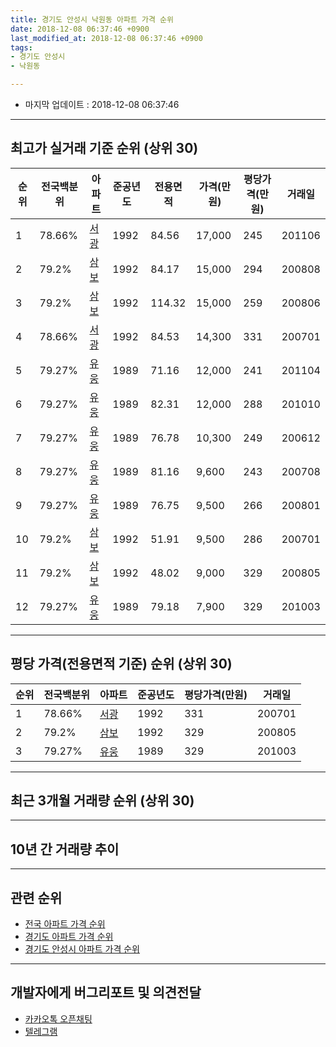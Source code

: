 ```yaml
---
title: 경기도 안성시 낙원동 아파트 가격 순위
date: 2018-12-08 06:37:46 +0900
last_modified_at: 2018-12-08 06:37:46 +0900
tags:
- 경기도 안성시
- 낙원동

---
```


* 마지막 업데이트 : 2018-12-08 06:37:46

---

## 최고가 실거래 기준 순위 (상위 30)


|순위|전국백분위|아파트|준공년도|전용면적|가격(만원)|평당가격(만원)|거래일|
|---|---|---|---|---|---|---|---|
|1|78.66%|[서광](https://search.naver.com/search.naver?query=%EA%B2%BD%EA%B8%B0%EB%8F%84+%EC%95%88%EC%84%B1%EC%8B%9C+%EB%82%99%EC%9B%90%EB%8F%99+%EC%84%9C%EA%B4%91)|1992|84.56|17,000|245|201106|
|2|79.2%|[삼보](https://search.naver.com/search.naver?query=%EA%B2%BD%EA%B8%B0%EB%8F%84+%EC%95%88%EC%84%B1%EC%8B%9C+%EB%82%99%EC%9B%90%EB%8F%99+%EC%82%BC%EB%B3%B4)|1992|84.17|15,000|294|200808|
|3|79.2%|[삼보](https://search.naver.com/search.naver?query=%EA%B2%BD%EA%B8%B0%EB%8F%84+%EC%95%88%EC%84%B1%EC%8B%9C+%EB%82%99%EC%9B%90%EB%8F%99+%EC%82%BC%EB%B3%B4)|1992|114.32|15,000|259|200806|
|4|78.66%|[서광](https://search.naver.com/search.naver?query=%EA%B2%BD%EA%B8%B0%EB%8F%84+%EC%95%88%EC%84%B1%EC%8B%9C+%EB%82%99%EC%9B%90%EB%8F%99+%EC%84%9C%EA%B4%91)|1992|84.53|14,300|331|200701|
|5|79.27%|[유웅](https://search.naver.com/search.naver?query=%EA%B2%BD%EA%B8%B0%EB%8F%84+%EC%95%88%EC%84%B1%EC%8B%9C+%EB%82%99%EC%9B%90%EB%8F%99+%EC%9C%A0%EC%9B%85)|1989|71.16|12,000|241|201104|
|6|79.27%|[유웅](https://search.naver.com/search.naver?query=%EA%B2%BD%EA%B8%B0%EB%8F%84+%EC%95%88%EC%84%B1%EC%8B%9C+%EB%82%99%EC%9B%90%EB%8F%99+%EC%9C%A0%EC%9B%85)|1989|82.31|12,000|288|201010|
|7|79.27%|[유웅](https://search.naver.com/search.naver?query=%EA%B2%BD%EA%B8%B0%EB%8F%84+%EC%95%88%EC%84%B1%EC%8B%9C+%EB%82%99%EC%9B%90%EB%8F%99+%EC%9C%A0%EC%9B%85)|1989|76.78|10,300|249|200612|
|8|79.27%|[유웅](https://search.naver.com/search.naver?query=%EA%B2%BD%EA%B8%B0%EB%8F%84+%EC%95%88%EC%84%B1%EC%8B%9C+%EB%82%99%EC%9B%90%EB%8F%99+%EC%9C%A0%EC%9B%85)|1989|81.16|9,600|243|200708|
|9|79.27%|[유웅](https://search.naver.com/search.naver?query=%EA%B2%BD%EA%B8%B0%EB%8F%84+%EC%95%88%EC%84%B1%EC%8B%9C+%EB%82%99%EC%9B%90%EB%8F%99+%EC%9C%A0%EC%9B%85)|1989|76.75|9,500|266|200801|
|10|79.2%|[삼보](https://search.naver.com/search.naver?query=%EA%B2%BD%EA%B8%B0%EB%8F%84+%EC%95%88%EC%84%B1%EC%8B%9C+%EB%82%99%EC%9B%90%EB%8F%99+%EC%82%BC%EB%B3%B4)|1992|51.91|9,500|286|200701|
|11|79.2%|[삼보](https://search.naver.com/search.naver?query=%EA%B2%BD%EA%B8%B0%EB%8F%84+%EC%95%88%EC%84%B1%EC%8B%9C+%EB%82%99%EC%9B%90%EB%8F%99+%EC%82%BC%EB%B3%B4)|1992|48.02|9,000|329|200805|
|12|79.27%|[유웅](https://search.naver.com/search.naver?query=%EA%B2%BD%EA%B8%B0%EB%8F%84+%EC%95%88%EC%84%B1%EC%8B%9C+%EB%82%99%EC%9B%90%EB%8F%99+%EC%9C%A0%EC%9B%85)|1989|79.18|7,900|329|201003|


---

## 평당 가격(전용면적 기준) 순위 (상위 30)


|순위|전국백분위|아파트|준공년도|평당가격(만원)|거래일|
|---|---|---|---|---|---|
|1|78.66%|[서광](https://search.naver.com/search.naver?query=%EA%B2%BD%EA%B8%B0%EB%8F%84+%EC%95%88%EC%84%B1%EC%8B%9C+%EB%82%99%EC%9B%90%EB%8F%99+%EC%84%9C%EA%B4%91)|1992|331|200701|
|2|79.2%|[삼보](https://search.naver.com/search.naver?query=%EA%B2%BD%EA%B8%B0%EB%8F%84+%EC%95%88%EC%84%B1%EC%8B%9C+%EB%82%99%EC%9B%90%EB%8F%99+%EC%82%BC%EB%B3%B4)|1992|329|200805|
|3|79.27%|[유웅](https://search.naver.com/search.naver?query=%EA%B2%BD%EA%B8%B0%EB%8F%84+%EC%95%88%EC%84%B1%EC%8B%9C+%EB%82%99%EC%9B%90%EB%8F%99+%EC%9C%A0%EC%9B%85)|1989|329|201003|


---

## 최근 3개월 거래량 순위 (상위 30)


<div style="width:100%;">
    <canvas id="deal_count_ranking" height="250"></canvas>
</div>


<script>
new Chart(document.getElementById("deal_count_ranking"), {
    type: 'horizontalBar',
    data: {
        labels: ['서광'],
        datasets: [{
            label: '실거래 수',
            data: [1],
            borderColor: "rgba(255, 0, 128, 1)",
            backgroundColor: "rgba(255, 0, 128, 0.5)",
            fill: false,
        }]
    },
    options: {
        responsive: true,
        title: {
            display: true,
            text: '최근 3개월 거래량 순위'
        },
        tooltips: {
            mode: 'index',
            intersect: false,
            callbacks: {
                title: function(tooltipItems, data) {
                    return "실거래 수:";
                },
                label: function(tooltipItem, data) {
                    return data.labels[tooltipItem.index] + ": " + tooltipItem.xLabel;
                }
            }
        },
        hover: {
            mode: 'nearest',
            intersect: true
        },
        scales: {
            xAxes: [{
                display: true,
                scaleLabel: {
                    display: true,
                    labelString: '실거래 수'
                },
                ticks: {
                    suggestedMin: 0,
                }
            }],
            yAxes: [{
                display: true,
                ticks: {
                    autoSkip: false,
                    callback: function(value, index, values) {
                        if (value.length > 15)
                            return value.substr(0, 13) + "...";
                        else
                            return value;
                    }
                },
                scaleLabel: {
                    display: false,
                }
            }]
        }
    }
});

</script>


---

## 10년 간 거래량 추이


<div style="width:100%;">
    <canvas id="deal_progress" height="250"></canvas>
</div>

<script>
new Chart(document.getElementById("deal_progress"), {
    type: 'line',
    data: {
        labels: ['200812','200901','200902','200903','200904','200905','200906','200907','200908','200909','200910','200911','200912','201001','201002','201003','201004','201005','201006','201007','201008','201009','201010','201011','201012','201101','201102','201103','201104','201105','201106','201107','201108','201109','201110','201111','201112','201201','201202','201203','201204','201205','201206','201207','201208','201209','201210','201211','201212','201301','201302','201303','201304','201305','201306','201307','201308','201309','201310','201311','201312','201401','201402','201403','201404','201405','201406','201407','201408','201409','201410','201411','201412','201501','201502','201503','201504','201505','201506','201507','201508','201509','201510','201511','201512','201601','201602','201603','201604','201605','201606','201607','201608','201609','201610','201611','201612','201701','201702','201703','201704','201705','201706','201707','201708','201709','201710','201711','201712','201801','201802','201803','201804','201805','201806','201807','201808','201809','201810','201811','201812'],
        datasets: [{
            label: '실거래 수',
            pointRadius: 1,
            data: [0, 1, 1, 2, 2, 1, 0, 2, 0, 1, 1, 2, 0, 0, 1, 3, 1, 1, 2, 1, 1, 0, 4, 0, 2, 0, 2, 3, 2, 0, 4, 1, 4, 2, 1, 1, 1, 0, 3, 1, 2, 1, 2, 2, 1, 0, 1, 2, 2, 0, 1, 4, 2, 1, 0, 6, 1, 1, 0, 0, 1, 0, 0, 1, 2, 0, 0, 1, 2, 1, 3, 0, 4, 1, 0, 2, 0, 0, 0, 0, 1, 1, 0, 1, 1, 0, 1, 0, 1, 1, 3, 2, 0, 0, 0, 0, 0, 0, 1, 0, 1, 0, 0, 0, 1, 1, 1, 0, 1, 1, 1, 1, 1, 0, 0, 1, 0, 2, 0, 1, 0],
            borderColor: "rgba(255, 201, 14, 1)",
            backgroundColor: "rgba(255, 201, 14, 0.5)",
            fill: true,
        }]
    },
    options: {
        responsive: true,
        title: {
            display: true,
            text: '10년간 거래량 추이'
        },
        tooltips: {
            mode: 'index',
            intersect: false,
        },
        hover: {
            mode: 'nearest',
            intersect: true
        },
        scales: {
            xAxes: [{
                display: true,
                scaleLabel: {
                    display: true,
                    labelString: '년/월'
                }
            }],
            yAxes: [{
                display: true,
                ticks: {
                    suggestedMin: 0,
                },
                scaleLabel: {
                    display: true,
                    labelString: '실거래 수'
                }
            }]
        }
    }
});

</script>


---

## 관련 순위

- [전국 아파트 가격 순위](https://inasie.github.io/apt-ranking/전국)
- [경기도 아파트 가격 순위](https://inasie.github.io/apt-ranking/경기도)
- [경기도 안성시 아파트 가격 순위](https://inasie.github.io/apt-ranking/경기도-안성시)


---

## 개발자에게 버그리포트 및 의견전달

- [카카오톡 오픈채팅](https://open.kakao.com/o/gLJUAP4)
- [텔레그램](https://t.me/inasie)

